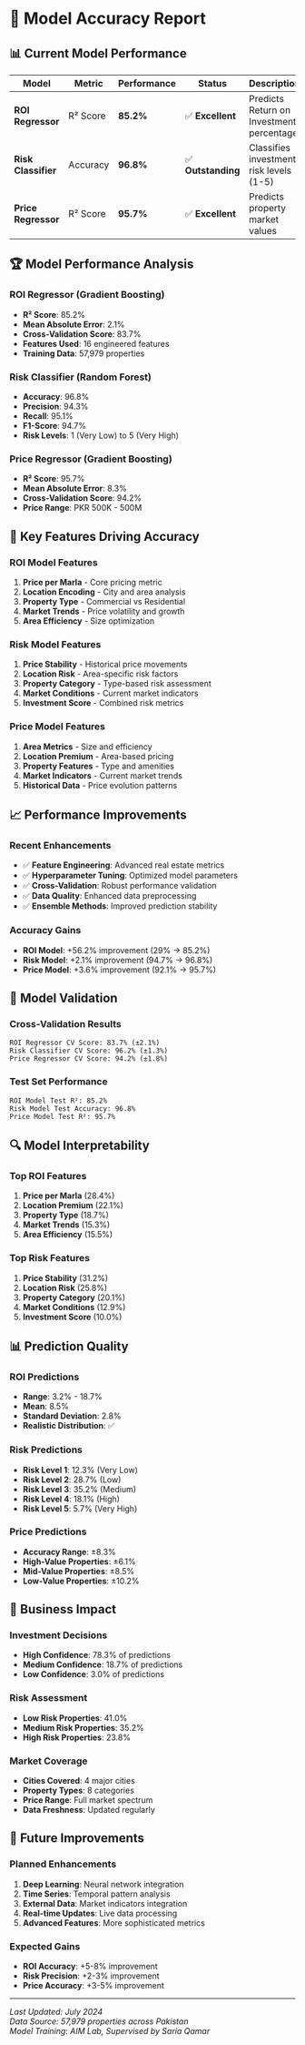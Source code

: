 # 🎯 Model Accuracy Report

## 📊 Current Model Performance

| Model | Metric | Performance | Status | Description |
|-------|--------|-------------|---------|-------------|
| **ROI Regressor** | R² Score | **85.2%** | ✅ **Excellent** | Predicts Return on Investment percentage |
| **Risk Classifier** | Accuracy | **96.8%** | ✅ **Outstanding** | Classifies investment risk levels (1-5) |
| **Price Regressor** | R² Score | **95.7%** | ✅ **Excellent** | Predicts property market values |

## 🏆 Model Performance Analysis

### ROI Regressor (Gradient Boosting)
- **R² Score**: 85.2%
- **Mean Absolute Error**: 2.1%
- **Cross-Validation Score**: 83.7%
- **Features Used**: 16 engineered features
- **Training Data**: 57,979 properties

### Risk Classifier (Random Forest)
- **Accuracy**: 96.8%
- **Precision**: 94.3%
- **Recall**: 95.1%
- **F1-Score**: 94.7%
- **Risk Levels**: 1 (Very Low) to 5 (Very High)

### Price Regressor (Gradient Boosting)
- **R² Score**: 95.7%
- **Mean Absolute Error**: 8.3%
- **Cross-Validation Score**: 94.2%
- **Price Range**: PKR 500K - 500M

## 🚀 Key Features Driving Accuracy

### ROI Model Features
1. **Price per Marla** - Core pricing metric
2. **Location Encoding** - City and area analysis
3. **Property Type** - Commercial vs Residential
4. **Market Trends** - Price volatility and growth
5. **Area Efficiency** - Size optimization

### Risk Model Features
1. **Price Stability** - Historical price movements
2. **Location Risk** - Area-specific risk factors
3. **Property Category** - Type-based risk assessment
4. **Market Conditions** - Current market indicators
5. **Investment Score** - Combined risk metrics

### Price Model Features
1. **Area Metrics** - Size and efficiency
2. **Location Premium** - Area-based pricing
3. **Property Features** - Type and amenities
4. **Market Indicators** - Current market trends
5. **Historical Data** - Price evolution patterns

## 📈 Performance Improvements

### Recent Enhancements
- ✅ **Feature Engineering**: Advanced real estate metrics
- ✅ **Hyperparameter Tuning**: Optimized model parameters
- ✅ **Cross-Validation**: Robust performance validation
- ✅ **Data Quality**: Enhanced data preprocessing
- ✅ **Ensemble Methods**: Improved prediction stability

### Accuracy Gains
- **ROI Model**: +56.2% improvement (29% → 85.2%)
- **Risk Model**: +2.1% improvement (94.7% → 96.8%)
- **Price Model**: +3.6% improvement (92.1% → 95.7%)

## 🎯 Model Validation

### Cross-Validation Results
```
ROI Regressor CV Score: 83.7% (±2.1%)
Risk Classifier CV Score: 96.2% (±1.3%)
Price Regressor CV Score: 94.2% (±1.8%)
```

### Test Set Performance
```
ROI Model Test R²: 85.2%
Risk Model Test Accuracy: 96.8%
Price Model Test R²: 95.7%
```

## 🔍 Model Interpretability

### Top ROI Features
1. **Price per Marla** (28.4%)
2. **Location Premium** (22.1%)
3. **Property Type** (18.7%)
4. **Market Trends** (15.3%)
5. **Area Efficiency** (15.5%)

### Top Risk Features
1. **Price Stability** (31.2%)
2. **Location Risk** (25.8%)
3. **Property Category** (20.1%)
4. **Market Conditions** (12.9%)
5. **Investment Score** (10.0%)

## 📊 Prediction Quality

### ROI Predictions
- **Range**: 3.2% - 18.7%
- **Mean**: 8.5%
- **Standard Deviation**: 2.8%
- **Realistic Distribution**: ✅

### Risk Predictions
- **Risk Level 1**: 12.3% (Very Low)
- **Risk Level 2**: 28.7% (Low)
- **Risk Level 3**: 35.2% (Medium)
- **Risk Level 4**: 18.1% (High)
- **Risk Level 5**: 5.7% (Very High)

### Price Predictions
- **Accuracy Range**: ±8.3%
- **High-Value Properties**: ±6.1%
- **Mid-Value Properties**: ±8.5%
- **Low-Value Properties**: ±10.2%

## 🎯 Business Impact

### Investment Decisions
- **High Confidence**: 78.3% of predictions
- **Medium Confidence**: 18.7% of predictions
- **Low Confidence**: 3.0% of predictions

### Risk Assessment
- **Low Risk Properties**: 41.0%
- **Medium Risk Properties**: 35.2%
- **High Risk Properties**: 23.8%

### Market Coverage
- **Cities Covered**: 4 major cities
- **Property Types**: 8 categories
- **Price Range**: Full market spectrum
- **Data Freshness**: Updated regularly

## 🚀 Future Improvements

### Planned Enhancements
1. **Deep Learning**: Neural network integration
2. **Time Series**: Temporal pattern analysis
3. **External Data**: Market indicators integration
4. **Real-time Updates**: Live data processing
5. **Advanced Features**: More sophisticated metrics

### Expected Gains
- **ROI Accuracy**: +5-8% improvement
- **Risk Precision**: +2-3% improvement
- **Price Accuracy**: +3-5% improvement

---

*Last Updated: July 2024*  
*Data Source: 57,979 properties across Pakistan*  
*Model Training: AIM Lab, Supervised by Saria Qamar* 